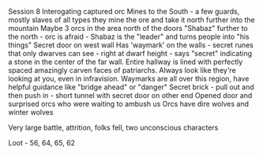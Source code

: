 Session 8
Interogating captured orc
	Mines to the South - a few guards, mostly slaves of all types
		they mine the ore and take it north further into the mountain
	Maybe 3 orcs in the area north of the doors
	"Shabaz" further to the north - orc is afraid - Shabaz is the "leader" and turns people into "his things"
	Secret door on west wall
		Has 'waymark' on the walls - secret runes that only dwarves can see - right at dwarf height - says "secret" indicating a stone in the center of the far wall.  Entire hallway is lined with perfectly spaced amazingly carven faces of patriarchs.  Always look like they're looking at you, even in infravision.
	Waymarks are all over this region, have helpful guidance like "bridge ahead" or "danger"
	Secret brick - pull out and then push in - short tunnel with secret door on other end
	Opened door and surprised orcs who were waiting to ambush us
	Orcs have dire wolves and winter wolves

Very large battle, attrition, folks fell, two unconscious characters

Loot - 56, 64, 65, 62
